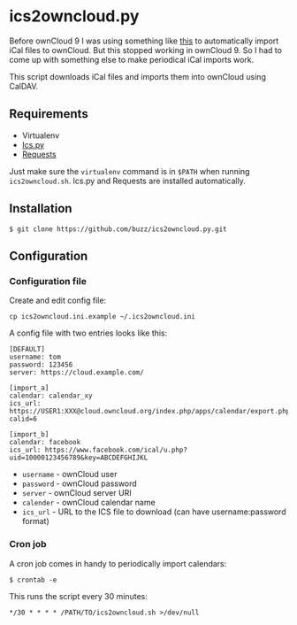 # ics2owncloud.py

Before ownCloud 9 I was using something like
[this](https://www.birchpress.com/forums/topic/import-calendar-to-owncloud)
to automatically import iCal files to ownCloud. But this stopped
working in ownCloud 9. So I had to come up with something else to make
periodical iCal imports work.

This script downloads iCal files and imports them into ownCloud using CalDAV.

## Requirements

* Virtualenv
* [Ics.py](https://github.com/C4ptainCrunch/ics.py)
* [Requests](http://www.python-requests.org/)

Just make sure the `virtualenv` command is in `$PATH` when running
`ics2owncloud.sh`. Ics.py and Requests are installed automatically.

## Installation

    $ git clone https://github.com/buzz/ics2owncloud.py.git

## Configuration

### Configuration file

Create and edit config file:

    cp ics2owncloud.ini.example ~/.ics2owncloud.ini

A config file with two entries looks like this:

    [DEFAULT]
    username: tom
    password: 123456
    server: https://cloud.example.com/

    [import_a]
    calendar: calendar_xy
    ics_url: https://USER1:XXX@cloud.owncloud.org/index.php/apps/calendar/export.php?calid=6

    [import_b]
    calendar: facebook
    ics_url: https://www.facebook.com/ical/u.php?uid=10000123456789&key=ABCDEFGHIJKL

* `username` - ownCloud user
* `password` - ownCloud password
* `server` - ownCloud server URI
* `calender` - ownCloud calendar name
* `ics_url` - URL to the ICS file to download (can have username:password format)

### Cron job

A cron job comes in handy to periodically import calendars:

    $ crontab -e

This runs the script every 30 minutes:

    */30 * * * * /PATH/TO/ics2owncloud.sh >/dev/null
